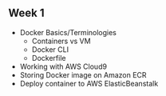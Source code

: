 ## Week 1
- Docker Basics/Terminologies
    - Containers vs VM
    - Docker CLI
    - Dockerfile
- Working with AWS Cloud9
- Storing Docker image on Amazon ECR
- Deploy container to AWS ElasticBeanstalk